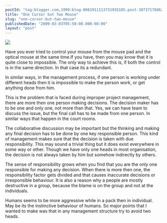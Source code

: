 ```yaml
---
postId: "tag:blogger.com,1999:blog-8061911113731935185.post-3873717686299462418"
title: "One Cursor but Two Mouse"
slug: "one-cursor-but-two-mouse"
publishedDate: "2009-03-03T05:58:00.000-08:00"
layout: "post"
---
```


[![](http://4.bp.blogspot.com/_UYUaEitRq54/Sa053PUUoII/AAAAAAAAAhM/mUb54o46hgQ/s320/2M1C.png)](http://4.bp.blogspot.com/_UYUaEitRq54/Sa053PUUoII/AAAAAAAAAhM/mUb54o46hgQ/s1600-h/2M1C.png)

Have you ever tried to control your mouse from the mouse pad and the optical
mouse at the same time.If you have, then you may know that it is quite close
to impossible. The only way to achieve this is, if both the control is in the
same direction. In that case its a redundant.

  

In similar ways, in the management process, if one person is working under
different heads then it is impossible to make the person work, or get anything
done from him.

  

This is the problem that is faced during improper project management, there
are more then one person making decisions. The decision maker has to be one
and only one, not more than that. Yes, we can have team to discuss the issue,
but the final call has to be made from one person. In similar ways that happen
in the court rooms.

  

The collaborative discussion may be important but the thinking and making any
final decision has to be done by one key responsible person. This kind of
management makes sure that the decision is taken with due responsibility. This
may sound a trivial thing but it does exist everywhere in some way or other.
Though we have only one heads in most organisation, the decision is not always
taken by him but somehow indirectly by others.

  

The sense of responsibility grows when you find that you are the only one
responsible for making any decision. When there is more then one, the
responsibility factor gets divided and that causes inaccurate decisions or
irresponsible behaviour. It is also a reason why a people are mostly
destructive in a group, because the blame is on the group and not at the
individuals.

  

Humans seems to be more aggressive while in a pack then in individual. May be
its the instinctive behaviour of humans. So major points that I wanted to make
was that in any management structure try to avoid two heads.

